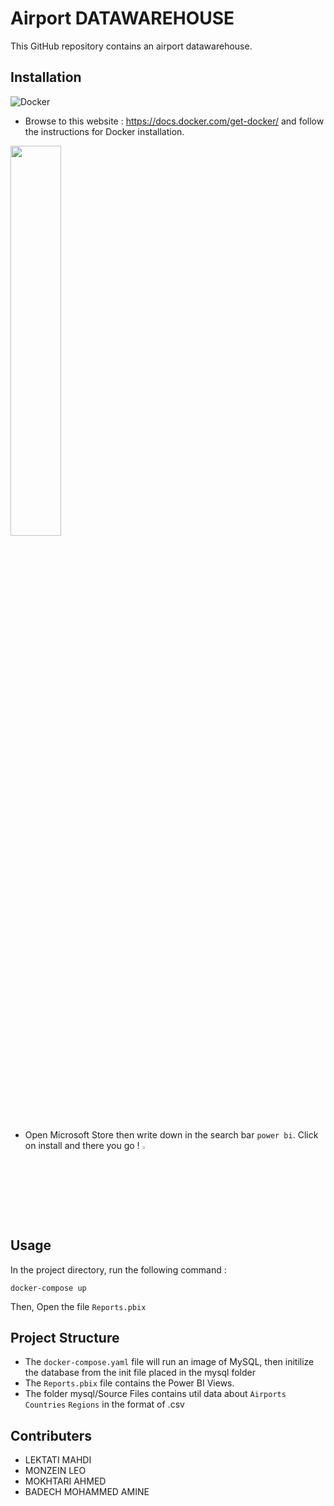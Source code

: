 # Airport DATAWAREHOUSE

This GitHub repository contains an airport datawarehouse.

## Installation

![Docker](https://jolicode.com/media/original/2013/10/homepage-docker-logo.png)

* Browse to this website : <https://docs.docker.com/get-docker/> and follow the instructions for Docker installation.

<img src="https://www.jeveuxetredatascientist.fr/wp-content/uploads/2021/04/power-bi-logo.jpg " width="40%" height="40%" />

* Open Microsoft Store then write down in the search bar `power bi`. Click on install and there you go ! <img src="https://cdn.pixabay.com/photo/2019/02/19/19/45/thumbs-up-4007573_1280.png" width="3%" height="3%" />


## Usage

In the project directory, run the following command :
```
docker-compose up
```

Then, Open the file `Reports.pbix`

## Project Structure

* The `docker-compose.yaml` file will run an image of MySQL, then initilize the database from the init file placed in the mysql folder
* The `Reports.pbix` file contains the Power BI Views.
* The folder mysql/Source Files contains util data about `Airports` `Countries` `Regions` in the format of .csv

## Contributers

* LEKTATI MAHDI
* MONZEIN LEO
* MOKHTARI AHMED
* BADECH MOHAMMED AMINE


